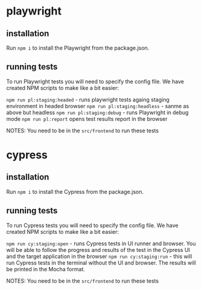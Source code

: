 # playwright
## installation
Run `npm i` to install the Playwright from the package.json.

## running tests
To run Playwright tests you will need to specify the config file. We have created NPM scripts to make like a bit easier:

`npm run pl:staging:headed` - runs playwright tests againg staging environment in headed browser
`npm run pl:staging:headless` - sanme as above but headless
`npm run pl:staging:debug` - runs Playwright in debug mode
`npm run pl:report` opens test results report in the browser

NOTES: 
You need to be in the `src/frontend` to run these tests


# cypress
## installation
Run `npm i` to install the Cypress from the package.json.

## running tests
To run Cypress tests you will need to specify the config file. We have created NPM scripts to make like a bit easier:

`npm run cy:staging:open` - runs Cypress tests in UI runner and browser. You will be able to follow the progress and results of the test in the Cypress UI and the target application in the browser
`npm run cy:staging:run` - this will run Cypress tests in the terminal without the UI and browser. The results will be printed in the Mocha format.

NOTES: 
You need to be in the `src/frontend` to run these tests

